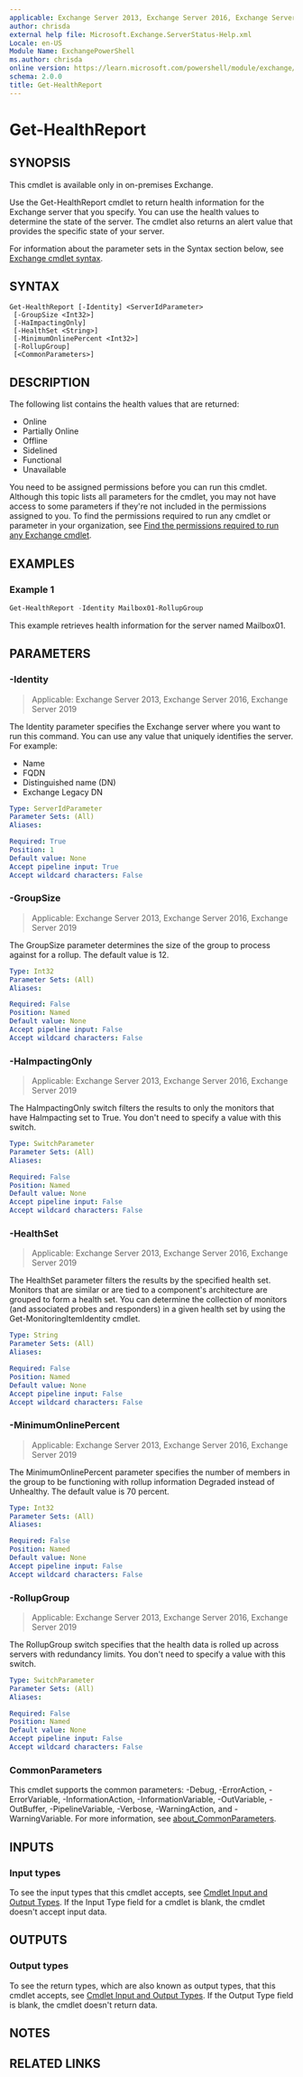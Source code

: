 ```yaml
---
applicable: Exchange Server 2013, Exchange Server 2016, Exchange Server 2019
author: chrisda
external help file: Microsoft.Exchange.ServerStatus-Help.xml
Locale: en-US
Module Name: ExchangePowerShell
ms.author: chrisda
online version: https://learn.microsoft.com/powershell/module/exchange/get-healthreport
schema: 2.0.0
title: Get-HealthReport
---
```


# Get-HealthReport

## SYNOPSIS
This cmdlet is available only in on-premises Exchange.

Use the Get-HealthReport cmdlet to return health information for the Exchange server that you specify. You can use the health values to determine the state of the server. The cmdlet also returns an alert value that provides the specific state of your server.

For information about the parameter sets in the Syntax section below, see [Exchange cmdlet syntax](https://learn.microsoft.com/powershell/exchange/exchange-cmdlet-syntax).

## SYNTAX

```
Get-HealthReport [-Identity] <ServerIdParameter>
 [-GroupSize <Int32>]
 [-HaImpactingOnly]
 [-HealthSet <String>]
 [-MinimumOnlinePercent <Int32>]
 [-RollupGroup]
 [<CommonParameters>]
```

## DESCRIPTION
The following list contains the health values that are returned:

- Online
- Partially Online
- Offline
- Sidelined
- Functional
- Unavailable

You need to be assigned permissions before you can run this cmdlet. Although this topic lists all parameters for the cmdlet, you may not have access to some parameters if they're not included in the permissions assigned to you. To find the permissions required to run any cmdlet or parameter in your organization, see [Find the permissions required to run any Exchange cmdlet](https://learn.microsoft.com/powershell/exchange/find-exchange-cmdlet-permissions).

## EXAMPLES

### Example 1
```powershell
Get-HealthReport -Identity Mailbox01-RollupGroup
```

This example retrieves health information for the server named Mailbox01.

## PARAMETERS

### -Identity

> Applicable: Exchange Server 2013, Exchange Server 2016, Exchange Server 2019

The Identity parameter specifies the Exchange server where you want to run this command. You can use any value that uniquely identifies the server. For example:

- Name
- FQDN
- Distinguished name (DN)
- Exchange Legacy DN

```yaml
Type: ServerIdParameter
Parameter Sets: (All)
Aliases:

Required: True
Position: 1
Default value: None
Accept pipeline input: True
Accept wildcard characters: False
```

### -GroupSize

> Applicable: Exchange Server 2013, Exchange Server 2016, Exchange Server 2019

The GroupSize parameter determines the size of the group to process against for a rollup. The default value is 12.

```yaml
Type: Int32
Parameter Sets: (All)
Aliases:

Required: False
Position: Named
Default value: None
Accept pipeline input: False
Accept wildcard characters: False
```

### -HaImpactingOnly

> Applicable: Exchange Server 2013, Exchange Server 2016, Exchange Server 2019

The HaImpactingOnly switch filters the results to only the monitors that have HaImpacting set to True. You don't need to specify a value with this switch.

```yaml
Type: SwitchParameter
Parameter Sets: (All)
Aliases:

Required: False
Position: Named
Default value: None
Accept pipeline input: False
Accept wildcard characters: False
```

### -HealthSet

> Applicable: Exchange Server 2013, Exchange Server 2016, Exchange Server 2019

The HealthSet parameter filters the results by the specified health set. Monitors that are similar or are tied to a component's architecture are grouped to form a health set. You can determine the collection of monitors (and associated probes and responders) in a given health set by using the Get-MonitoringItemIdentity cmdlet.

```yaml
Type: String
Parameter Sets: (All)
Aliases:

Required: False
Position: Named
Default value: None
Accept pipeline input: False
Accept wildcard characters: False
```

### -MinimumOnlinePercent

> Applicable: Exchange Server 2013, Exchange Server 2016, Exchange Server 2019

The MinimumOnlinePercent parameter specifies the number of members in the group to be functioning with rollup information Degraded instead of Unhealthy. The default value is 70 percent.

```yaml
Type: Int32
Parameter Sets: (All)
Aliases:

Required: False
Position: Named
Default value: None
Accept pipeline input: False
Accept wildcard characters: False
```

### -RollupGroup

> Applicable: Exchange Server 2013, Exchange Server 2016, Exchange Server 2019

The RollupGroup switch specifies that the health data is rolled up across servers with redundancy limits. You don't need to specify a value with this switch.

```yaml
Type: SwitchParameter
Parameter Sets: (All)
Aliases:

Required: False
Position: Named
Default value: None
Accept pipeline input: False
Accept wildcard characters: False
```

### CommonParameters
This cmdlet supports the common parameters: -Debug, -ErrorAction, -ErrorVariable, -InformationAction, -InformationVariable, -OutVariable, -OutBuffer, -PipelineVariable, -Verbose, -WarningAction, and -WarningVariable. For more information, see [about_CommonParameters](https://go.microsoft.com/fwlink/p/?LinkID=113216).

## INPUTS

### Input types
To see the input types that this cmdlet accepts, see [Cmdlet Input and Output Types](https://go.microsoft.com/fwlink/p/?linkId=616387). If the Input Type field for a cmdlet is blank, the cmdlet doesn't accept input data.

## OUTPUTS

### Output types
To see the return types, which are also known as output types, that this cmdlet accepts, see [Cmdlet Input and Output Types](https://go.microsoft.com/fwlink/p/?linkId=616387). If the Output Type field is blank, the cmdlet doesn't return data.

## NOTES

## RELATED LINKS
